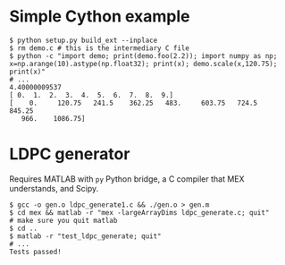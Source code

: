 # Simple Cython example

```
$ python setup.py build_ext --inplace
$ rm demo.c # this is the intermediary C file
$ python -c "import demo; print(demo.foo(2.2)); import numpy as np; x=np.arange(10).astype(np.float32); print(x); demo.scale(x,120.75); print(x)"
# ...
4.40000009537
[ 0.  1.  2.  3.  4.  5.  6.  7.  8.  9.]
[    0.     120.75   241.5    362.25   483.     603.75   724.5    845.25
   966.    1086.75]
```

# LDPC generator
Requires MATLAB with `py` Python bridge, a C compiler that MEX understands, and Scipy.
```
$ gcc -o gen.o ldpc_generate1.c && ./gen.o > gen.m
$ cd mex && matlab -r "mex -largeArrayDims ldpc_generate.c; quit"
# make sure you quit matlab
$ cd ..
$ matlab -r "test_ldpc_generate; quit"
# ...
Tests passed!
```

